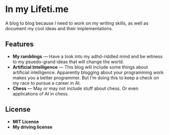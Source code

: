 In my Lifeti.me
======================

A blog to blog because I need to work on my writing skills, as well as document my cool ideas and their implementations.


Features
-------

* **My ramblings** — Have a look into my adhd-riddled mind and be witness to my psuedo-grand ideas that will change the world. 
* **Artificial Intelligence** — This blog will include some things about artificial intelligence. Apparently blogging about your programming work makes you a better programmer. But I'm doing this to keep a check on my race to pursue a career in AI.
* **Chess** — May or may not include stuff about chess. Or even applications of AI in chess.

License
---------

* **MIT License** 
* **My driving license**

